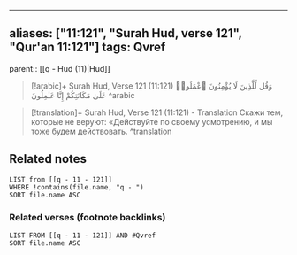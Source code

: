 
---
aliases: ["11:121", "Surah Hud, verse 121", "Qur'an 11:121"]
tags: Qvref
---

parent:: [[q - Hud (11)|Hud]]

> [!arabic]+ Surah Hud, Verse 121 (11:121)
> <span class="quran-arabic">وَقُل لِّلَّذِينَ لَا يُؤْمِنُونَ ٱعْمَلُوا۟ عَلَىٰ مَكَانَتِكُمْ إِنَّا عَـٰمِلُونَ</span>
^arabic

> [!translation]+ Surah Hud, Verse 121 (11:121) - Translation
> Скажи тем, которые не веруют: «Действуйте по своему усмотрению, и мы тоже будем действовать.
^translation



## Related notes
```dataview
LIST from [[q - 11 - 121]]
WHERE !contains(file.name, "q - ")
SORT file.name ASC
```

### Related verses (footnote backlinks)
```dataview
LIST FROM [[q - 11 - 121]] AND #Qvref
SORT file.name ASC
```

